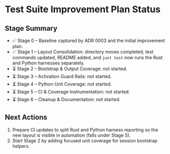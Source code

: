 # Test Suite Improvement Plan Status

## Stage Summary
- ✅ Stage 0 – Baseline captured by ADR 0003 and the initial improvement plan.
- ✅ Stage 1 – Layout Consolidation: directory moves completed, test commands
  updated, README added, and `just test` now runs the Rust and Python harnesses
  separately.
- ⏳ Stage 2 – Bootstrap & Output Coverage: not started.
- ⏳ Stage 3 – Activation Guard Rails: not started.
- ⏳ Stage 4 – Python Unit Coverage: not started.
- ⏳ Stage 5 – CI & Coverage Instrumentation: not started.
- ⏳ Stage 6 – Cleanup & Documentation: not started.

## Next Actions
1. Prepare CI updates to split Rust and Python harness reporting so the new
   layout is visible in automation (falls under Stage 5).
2. Start Stage 2 by adding focused unit coverage for session bootstrap helpers.
